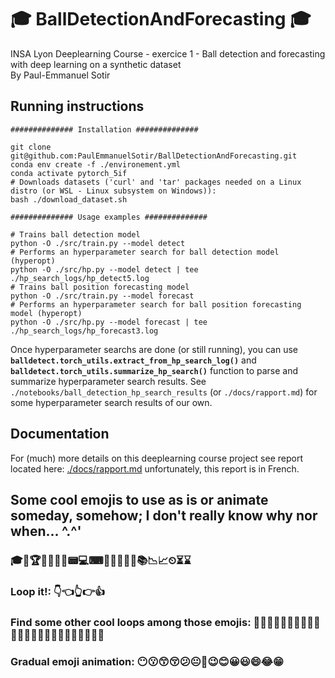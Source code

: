 # 🎓 BallDetectionAndForecasting 🎓

INSA Lyon Deeplearning Course - exercice 1 - Ball detection and forecasting with deep learning on a synthetic dataset  
By Paul-Emmanuel Sotir

## Running instructions

``` shell
############## Installation ##############

git clone git@github.com:PaulEmmanuelSotir/BallDetectionAndForecasting.git
conda env create -f ./environement.yml
conda activate pytorch_5if
# Downloads datasets ('curl' and 'tar' packages needed on a Linux distro (or WSL - Linux subsystem on Windows)):
bash ./download_dataset.sh

############## Usage examples ##############

# Trains ball detection model
python -O ./src/train.py --model detect
# Performs an hyperparameter search for ball detection model (hyperopt)
python -O ./src/hp.py --model detect | tee ./hp_search_logs/hp_detect5.log
# Trains ball position forecasting model
python -O ./src/train.py --model forecast
# Performs an hyperparameter search for ball position forecasting model (hyperopt)
python -O ./src/hp.py --model forecast | tee ./hp_search_logs/hp_forecast3.log
```

Once hyperparameter searchs are done (or still running), you can use __```balldetect.torch_utils.extract_from_hp_search_log()```__ and __```balldetect.torch_utils.summarize_hp_search()```__ function to parse and summarize hyperparameter search results. See ```./notebooks/ball_detection_hp_search_results``` (or ```./docs/rapport.md```) for some hyperparameter search results of our own.

## Documentation

For (much) more details on this deeplearning course project see report located here: [./docs/rapport.md](./docs/rapport.md) unfortunately, this report is in French.

## Some cool emojis to use as is or animate someday, somehow; I don't really know why nor when... \^.^'

### 🎓🏅🏆🎯🧬🔬🧰📟💻⌨💽💾📡🔦💡📚📉📈⏲⏳⌛
### Loop it!: 👇👈👆👉👍
### Find some other cool loops among those emojis: 🙍‍♂️🙎‍♂️🙅‍♂️🙆‍♂️🧏‍♂️💁‍♂️🙋‍♂️🤦‍♂️🤷‍♂️💆‍♂️💇‍♂️🙇‍♂️
### Gradual emoji animation: 😶😗😙😚😕😐🙂😉😊😀😃😄😂😁
